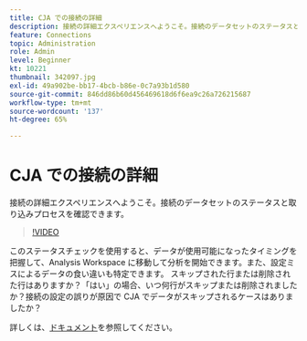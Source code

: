 ```yaml
---
title: CJA での接続の詳細
description: 接続の詳細エクスペリエンスへようこそ。接続のデータセットのステータスと取り込みプロセスを確認できます。
feature: Connections
topic: Administration
role: Admin
level: Beginner
kt: 10221
thumbnail: 342097.jpg
exl-id: 49a902be-bb17-4bcb-b86e-0c7a93b1d580
source-git-commit: 846dd86b60d456469618d6f6ea9c26a726215687
workflow-type: tm+mt
source-wordcount: '137'
ht-degree: 65%

---
```


# CJA での接続の詳細

接続の詳細エクスペリエンスへようこそ。接続のデータセットのステータスと取り込みプロセスを確認できます。

>[!VIDEO](https://video.tv.adobe.com/v/342097/?quality=12&learn=on)

このステータスチェックを使用すると、データが使用可能になったタイミングを把握して、Analysis Workspace に移動して分析を開始できます。また、設定ミスによるデータの食い違いも特定できます。 スキップされた行または削除された行はありますか？「はい」の場合、いつ何行がスキップまたは削除されましたか？接続の設定の誤りが原因で CJA でデータがスキップされるケースはありましたか？

詳しくは、[ドキュメント](https://experienceleague.adobe.com/docs/analytics-platform/using/cja-connections/manage-connections.html?lang=ja)を参照してください。

